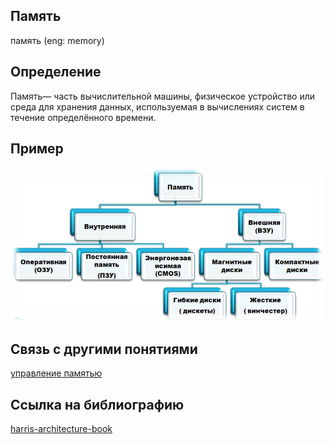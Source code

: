 ## Память
память (eng: memory) 

## Определение
Память— часть вычислительной машины, физическое устройство или среда для хранения данных, используемая в вычислениях систем в течение определённого времени.
## Пример
![memory](../images/memory.png)
## Cвязь с другими понятиями 
[управление памятью](memory%20management.md)
## Cсылка на библиографию
[harris-architecture-book](../bibliography/harris-architecture-book.md)


